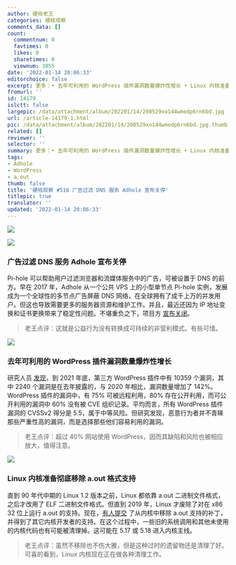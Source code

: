 ```yaml
---
author: 硬核老王
categories: 硬核观察
comments_data: []
count:
  commentnum: 0
  favtimes: 0
  likes: 0
  sharetimes: 0
  viewnum: 3855
date: '2022-01-14 20:06:33'
editorchoice: false
excerpt: 更多：• 去年可利用的 WordPress 插件漏洞数量爆炸性增长 • Linux 内核准备彻底移除 a.out 格式支持
fromurl: ''
id: 14179
islctt: false
largepic: /data/attachment/album/202201/14/200529xo144wmedp6rn6bd.jpg
url: /article-14179-1.html
pic: /data/attachment/album/202201/14/200529xo144wmedp6rn6bd.jpg.thumb.jpg
related: []
reviewer: ''
selector: ''
summary: 更多：• 去年可利用的 WordPress 插件漏洞数量爆炸性增长 • Linux 内核准备彻底移除 a.out 格式支持
tags:
- Adhole
- WordPress
- a.out
thumb: false
title: '硬核观察 #516 广告过滤 DNS 服务 Adhole 宣布关停'
titlepic: true
translator: ''
updated: '2022-01-14 20:06:33'
---
```


![](/data/attachment/album/202201/14/200529xo144wmedp6rn6bd.jpg)


![](/data/attachment/album/202201/14/200538in9jaaxafjnqqjao.jpg)


### 广告过滤 DNS 服务 Adhole 宣布关停


Pi-hole 可以帮助用户过滤浏览器和流媒体服务中的广告，可被设置于 DNS 的前方。早在 2017 年，Adhole 从一个公共 VPS 上的小型单节点 Pi-hole 实例，发展成为一个全球性的多节点广告屏蔽 DNS 网络，在全球拥有了成千上万的并发用户。但这也导致需要更多的服务器资源和维护工作。并且，最近还因为 IP 地址变换和证书更换带来了稳定性问题。不堪重负之下，项目方 [宣布关闭](https://adhole.org/)。



> 
> 老王点评：这就是公益行为没有转换成可持续的非营利模式。有些可惜。
> 
> 
> 


![](/data/attachment/album/202201/14/200554hd010q1w8fgj0wr3.jpg)


### 去年可利用的 WordPress 插件漏洞数量爆炸性增长


研究人员 [发现](https://threatpost.com/wordpress-bugs-exploded-2021-exploitable/177553/)，到 2021 年底，第三方 WordPress 插件中有 10359 个漏洞，其中 2240 个漏洞是在去年披露的，与 2020 年相比，漏洞数量增加了 142%。WordPress 插件的漏洞中，有 75% 可被远程利用，80% 存在公开利用，而可公开利用的漏洞中 60% 没有被 CVE 组织记录。平均而言，所有 WordPress 插件漏洞的 CVSSv2 得分是 5.5，属于中等风险。但研究发现，恶意行为者并不青睐那些严重性高的漏洞，而是选择那些他们容易利用的漏洞。



> 
> 老王点评：超过 40% 网站使用 WordPress，因而其缺陷和风险也被相应放大，值得注意。
> 
> 
> 


![](/data/attachment/album/202201/14/200616dmx3o3oemkinxefi.jpg)


### Linux 内核准备彻底移除 a.out 格式支持


直到 90 年代中期的 Linux 1.2 版本之前，Linux 都依靠 a.out 二进制文件格式，之后才改用了 ELF 二进制文件格式。但直到 2019 年，Linux 才废除了对在 x86 32 位上运行 a.out 的支持。现在，[有人提交](https://www.phoronix.com/scan.php?page=news_item&px=Linux-Remove-a.out) 了从内核中移除 a.out 支持的补丁，并得到了其它内核开发者的支持。在这个过程中，一些旧的系统调用和其他未使用的内核代码也有可能被清理掉。这可能在 5.17 或 5.18 进入内核主线。



> 
> 老王点评：虽然不移除也不伤大雅，但是这种过时的遗留物还是清理了好。可喜的看到，Linux 内核现在正在做各种清理工作。
> 
> 
>